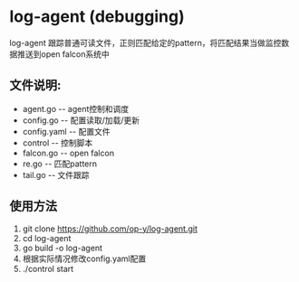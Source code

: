 # log-agent (debugging)
log-agent 跟踪普通可读文件，正则匹配给定的pattern，将匹配结果当做监控数据推送到open falcon系统中

## 文件说明:
* agent.go    -- agent控制和调度
* config.go   -- 配置读取/加载/更新
* config.yaml -- 配置文件
* control     -- 控制脚本
* falcon.go   -- open falcon
* re.go       -- 匹配pattern
* tail.go     -- 文件跟踪

## 使用方法
1. git clone https://github.com/op-y/log-agent.git
2. cd log-agent
3. go build -o log-agent
4. 根据实际情况修改config.yaml配置
5. ./control start

